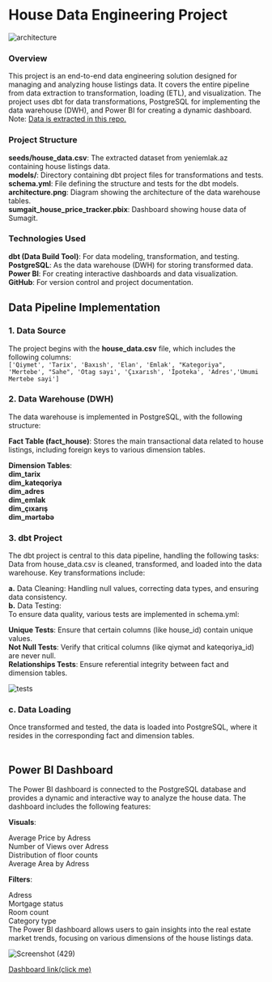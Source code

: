 # House Data Engineering Project

![architecture](https://github.com/user-attachments/assets/390b9415-ac1c-4548-923b-2ffcfb4b9da0)


### Overview
This project is an end-to-end data engineering solution designed for managing and analyzing house listings data. It covers the entire pipeline from data extraction to transformation, loading (ETL), and visualization. The project uses dbt for data transformations, PostgreSQL for implementing the data warehouse (DWH), and Power BI for creating a dynamic dashboard.
Note: [Data is extracted in this repo.](https://github.com/nurhanaliyev6/House-Data-ETL-Project)


### Project Structure
**seeds/house_data.csv**: The extracted dataset from yeniemlak.az containing house listings data. <br>
**models/**: Directory containing dbt project files for transformations and tests. <br>
**schema.yml**: File defining the structure and tests for the dbt models. <br>
**architecture.png**: Diagram showing the architecture of the data warehouse tables. <br>
**sumgait_house_price_tracker.pbix**: Dashboard showing house data of Sumagit. <br>

### Technologies Used
__dbt (Data Build Tool)__: For data modeling, transformation, and testing. <br>
__PostgreSQL__: As the data warehouse (DWH) for storing transformed data. <br>
__Power BI__: For creating interactive dashboards and data visualization. <br>
__GitHub__: For version control and project documentation. <br>


## Data Pipeline Implementation
### 1. Data Source
The project begins with the __house_data.csv__ file, which includes the following columns: <br>
` ['Qiymet', 'Tarix', 'Baxısh', 'Elan', 'Emlak', "Kategoriya", 'Mertebe', "Sahe", 'Otag sayı', 'Çıxarısh', 'İpoteka', 'Adres','Umumi Mertebe sayi'] ` <br>

### 2. Data Warehouse (DWH)
The data warehouse is implemented in PostgreSQL, with the following structure: <br>

__Fact Table (fact_house)__: Stores the main transactional data related to house listings, including foreign keys to various dimension tables. <br>

**Dimension Tables**: <br>
__dim_tarix__  <br>
__dim_kateqoriya__ <br>
__dim_adres__  <br>
__dim_emlak__ <br>
__dim_çıxarış__ <br>
__dim_mərtəbə__ <br>

### 3. dbt Project
The dbt project is central to this data pipeline, handling the following tasks: <br>
Data from house_data.csv is cleaned, transformed, and loaded into the data warehouse. Key transformations include: <br>

__a.__ Data Cleaning: Handling null values, correcting data types, and ensuring data consistency. <br>
__b.__ Data Testing: <br>
To ensure data quality, various tests are implemented in schema.yml: <br>

**Unique Tests**: Ensure that certain columns (like house_id) contain unique values. <br>
**Not Null Tests**: Verify that critical columns (like qiymət and kateqoriya_id) are never null. <br>
**Relationships Tests**: Ensure referential integrity between fact and dimension tables. <br>

![tests](https://github.com/user-attachments/assets/2ab21069-4fef-4100-b585-b9c597ab6350)



 ### c. Data Loading
Once transformed and tested, the data is loaded into PostgreSQL, where it resides in the corresponding fact and dimension tables.<br>
<br>




## Power BI Dashboard
The Power BI dashboard is connected to the PostgreSQL database and provides a dynamic and interactive way to analyze the house data. The dashboard includes the following features: <br>

**Visuals**:

Average Price by Adress <br>
Number of Views over Adress <br>
Distribution of floor counts <br>
Average Area by Adress <br>

**Filters**: <br>

Adress <br>
Mortgage  status <br>
Room count <br>
Category type <br>
The Power BI dashboard allows users to gain insights into the real estate market trends, focusing on various dimensions of the house listings data.

![Screenshot (429)](https://github.com/user-attachments/assets/916d44cf-4fdb-4902-94fd-6ae9adcdcf1c)

[Dashboard link(click me)](https://app.powerbi.com/links/p23HvgFOs6?ctid=a830f566-8c60-43cf-9f13-939301bec745&pbi_source=linkShare)










